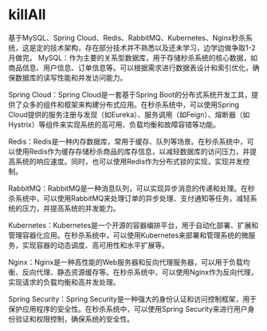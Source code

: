 # killAll
基于MySQL、Spring Cloud、Redis、RabbitMQ、Kubernetes、Nginx秒杀系统，这是定的技术架构，存在部分技术并不熟悉以及还未学习，边学边做争取1-2月做完。
MySQL：作为主要的关系型数据库，用于存储秒杀系统的核心数据，如商品信息、用户信息、订单信息等。可以根据需求进行数据表设计和索引优化，确保数据库的读写性能和并发访问能力。

Spring Cloud：Spring Cloud是一套基于Spring Boot的分布式系统开发工具，提供了众多的组件和框架来构建分布式应用。在秒杀系统中，可以使用Spring Cloud提供的服务注册与发现（如Eureka）、服务调用（如Feign）、熔断器（如Hystrix）等组件来实现系统的高可用、负载均衡和故障容错等功能。

Redis：Redis是一种内存数据库，常用于缓存、队列等场景。在秒杀系统中，可以使用Redis作为缓存存储秒杀商品的库存信息，以减轻数据库的访问压力，并提高系统的响应速度。同时，也可以使用Redis作为分布式锁的实现，实现并发控制。

RabbitMQ：RabbitMQ是一种消息队列，可以实现异步消息的传递和处理。在秒杀系统中，可以使用RabbitMQ来处理订单的异步处理、支付通知等任务，减轻系统的压力，并提高系统的并发能力。

Kubernetes：Kubernetes是一个开源的容器编排平台，用于自动化部署、扩展和管理容器化应用。在秒杀系统中，可以使用Kubernetes来部署和管理系统的微服务，实现容器的动态调度、高可用性和水平扩展等。

Nginx：Nginx是一种高性能的Web服务器和反向代理服务器，可以用于负载均衡、反向代理、静态资源缓存等。在秒杀系统中，可以使用Nginx作为反向代理，实现请求的负载均衡和高并发处理。

Spring Security：Spring Security是一种强大的身份认证和访问控制框架，用于保护应用程序的安全性。在秒杀系统中，可以使用Spring Security来进行用户身份验证和权限控制，确保系统的安全性。
